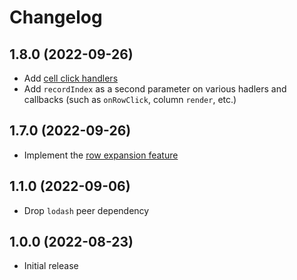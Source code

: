 # Changelog

## 1.8.0 (2022-09-26)
- Add [cell click handlers](https://icflorescu.github.io/mantine-datatable/examples/handling-cell-clicks)
- Add `recordIndex` as a second parameter on various hadlers and callbacks (such as `onRowClick`, column `render`, etc.)

## 1.7.0 (2022-09-26)
- Implement the [row expansion feature](https://icflorescu.github.io/mantine-datatable/examples/expanding-rows)

## 1.1.0 (2022-09-06)
- Drop `lodash` peer dependency

## 1.0.0 (2022-08-23)
- Initial release
